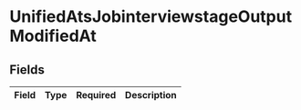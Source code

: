 # UnifiedAtsJobinterviewstageOutputModifiedAt


## Fields

| Field       | Type        | Required    | Description |
| ----------- | ----------- | ----------- | ----------- |